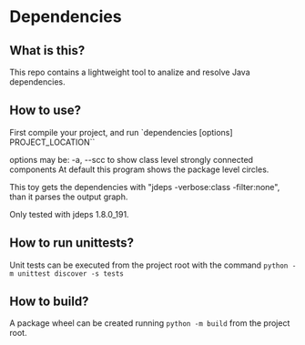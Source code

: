 # Dependencies

## What is this?

This repo contains a lightweight tool to analize and resolve Java dependencies.

## How to use?

First compile your project, and run 
`dependencies [options] PROJECT_LOCATION``

options may be:
 -a, --scc to show class level strongly connected components
 At default this program shows the package level circles.
 
This toy gets the dependencies with "jdeps -verbose:class -filter:none", 
than it parses the output graph.

Only tested with jdeps 1.8.0_191.

## How to run unittests?

Unit tests can be executed from the project root with the command
`python -m unittest discover -s tests`

## How to build?

A package wheel can be created running
`python -m build`
from the project root.
